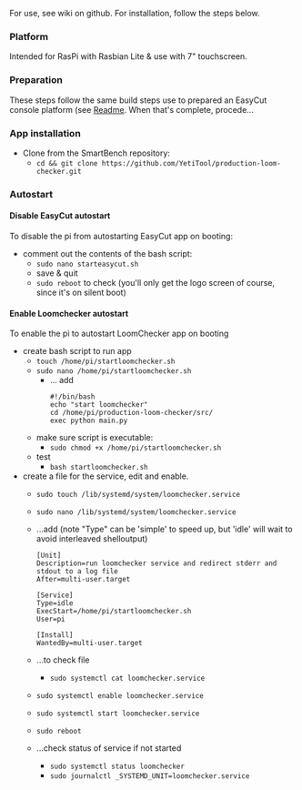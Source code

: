 For use, see wiki on github.
For installation, follow the steps below.

### Platform

Intended for RasPi with Rasbian Lite & use with 7" touchscreen.

### Preparation

These steps follow the same build steps use to prepared an EasyCut console platform (see [Readme](https://github.com/YetiTool/easycut-smartbench). When that's complete, procede...

### App installation

* Clone from the SmartBench repository:
  * `cd && git clone https://github.com/YetiTool/production-loom-checker.git`

### Autostart

#### Disable EasyCut autostart

To disable the pi from autostarting EasyCut app on booting:
* comment out the contents of the bash script:
  * `sudo nano starteasycut.sh` 
  * save & quit
  * `sudo reboot` to check (you'll only get the logo screen of course, since it's on silent boot)

#### Enable Loomchecker autostart

To enable the pi to autostart LoomChecker app on booting
* create bash script to run app
  * `touch /home/pi/startloomchecker.sh`
  * `sudo nano /home/pi/startloomchecker.sh`
    *  ... add
       ```
       #!/bin/bash
       echo "start loomchecker"
       cd /home/pi/production-loom-checker/src/
       exec python main.py
       ```
  * make sure script is executable:
    * `sudo chmod +x /home/pi/startloomchecker.sh`
  * test
    * `bash startloomchecker.sh`
* create a file for the service, edit and enable.
  * `sudo touch /lib/systemd/system/loomchecker.service`
  * `sudo nano /lib/systemd/system/loomchecker.service`
  * ...add (note "Type" can be 'simple' to speed up, but 'idle' will wait to avoid interleaved shelloutput)
    ```
    [Unit]
    Description=run loomchecker service and redirect stderr and stdout to a log file
    After=multi-user.target

    [Service]
    Type=idle
    ExecStart=/home/pi/startloomchecker.sh
    User=pi

    [Install]
    WantedBy=multi-user.target
    ```
  * ...to check file
    * `sudo systemctl cat loomchecker.service`

  * `sudo systemctl enable loomchecker.service`
  * `sudo systemctl start loomchecker.service`
  * `sudo reboot`
  * ...check status of service if not started
    * `sudo systemctl status loomchecker`
    * `sudo journalctl _SYSTEMD_UNIT=loomchecker.service`
